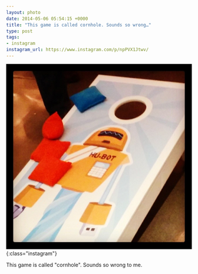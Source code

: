 ```yaml
---
layout: photo
date: 2014-05-06 05:54:15 +0000
title: "This game is called cornhole. Sounds so wrong…"
type: post
tags:
- instagram
instagram_url: https://www.instagram.com/p/npPVX1Jtwv/
---
```


![Instagram - npPVX1Jtwv](/img/npPVX1Jtwv.jpg){:class="instagram"}

This game is called "cornhole". Sounds so wrong to me.
